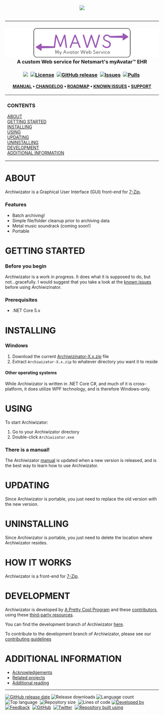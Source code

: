 <!--
  GitHub repository template (b210103)
  https://github.com/APrettyCoolProgram/my-development-environment/tree/master/templates/github/
-->

<h6 align="center">

  <img src="https://img.shields.io/badge/WARNING:-THIS%20IS%20BETA%20SOFTWARE-%23990000?style=for-the-badge">

</h6>

***

<h3 align="center">

  <img src="src/Resources/Asset/Image/Logo/maws-logo-800x150.png" alt="MyAvatool Web Service logo" width="800">
  <br>
  A custom Web service for Netsmart's myAvatar™ EHR
  <br>

</h3>

<h3 align="center">

  <img src="https://img.shields.io/badge/status-active-brightgreen?style=flat-square">&nbsp;
  [![License](https://img.shields.io/github/license/spectrum-health-systems/my-avatool-web-service?style=flat-square)](https://www.apache.org/licenses/LICENSE-2.0)&nbsp;
  [![GitHub release](https://img.shields.io/github/v/release/spectrum-health-systems/my-avatool-web-service?style=flat-square)](https://github.com/spectrum-health-systems/my-avatool-web-service/releases)&nbsp;
  [![Issues](https://img.shields.io/github/issues/spectrum-health-systems/my-avatool-web-service?style=flat-square)](https://github.com/spectrum-health-systems/my-avatool-web-service/issues)&nbsp;
  [![Pulls](https://img.shields.io/github/issues-pr/spectrum-health-systems/my-avatool-web-service?style=flat-square)](https://github.com/spectrum-health-systems/my-avatool-web-service/pulls)&nbsp;

</h3>

<h4 align="center">

  [MANUAL](src/Resources/Doc/Manual/manual.md)&nbsp;&bull;&nbsp;[CHANGELOG](src/Resources/Doc/changelog.md)&nbsp;&bull;&nbsp;[ROADMAP](src/Resources/Doc/roadmap.md)&nbsp;&bull;&nbsp;[KNOWN ISSUES](src/Resources/Doc/known-issues.md)&nbsp;&bull;&nbsp;[SUPPORT](src/Resources/Doc/support.md)
  <br>

</h4>

<!-- The HTML indentations have to stay this way to work. -->
<table>
<tr>
<td img src="RepositoryData/Asset/Image/Document/README/spacer.png" alt="blank-spacer" width="1000" height="1">

  ### CONTENTS
  [ABOUT](#about)<br>
  [GETTING STARTED](#getting-started)<br>
  [INSTALLING](#installing)<br>
  [USING](#using)<br>
  [UPDATING](#updating)<br>
  [UNINSTALLING](#uninstalling)<br>
  [DEVELOPMENT](#development)<br>
  [ADDITIONAL INFORMATION](#additional-information)<br>

</td>
</tr>
</table>

# ABOUT
Archiwizator is a Graphical User Interface (GUI) front-end for [7-Zip](https://www.7-zip.org/).

### Features
* Batch archiving!
* Simple file/folder cleanup prior to archiving data
* Metal music soundrack (coming soon!)
* Portable

# GETTING STARTED
### Before you begin
Archiwizator is a work in progress. It does what it is supposed to do, but not...gracefully. I would suggest that you take a look at the [known issues](https://github.com/spectrum-health-systems/my-avatool-web-service/blob/development/src/Resources/Doc/known-issues.md) before using Archiwizinator.

### Prerequisites
* .NET Core 5.x

# INSTALLING

### Windows
1. Download the current [Archiwizinator-X.x.zip](https://github.com/spectrum-health-systems/my-avatool-web-service/releases/tag/v0.905-beta) file
2. Extract `Archiwizator-X.x.zip` to whatever directory you want it to reside

#### Other operating systems
While Archiwizator is written in .NET Core C#, and much of it is cross-platform, it does utilize WPF technology, and is therefore Windows-only.

# USING
To start Archiwizator:
1. Go to your Archiwizator directory
2. Double-click `Archiwizator.exe`

### There is a manual!
The Archiwizator [manual](https://github.com/spectrum-health-systems/my-avatool-web-service/blob/development/src/Resources/Doc/Manual/manual.md) is updated when a new version is released, and is the best way to learn how to use Archiwizator.

# UPDATING
Since Archiwizator is portable, you just need to replace the old version with the new version.

# UNINSTALLING
Since Archiwizator is portable, you just need to delete the location where Archiwizator resides.

# HOW IT WORKS
Archiwizator is a front-end for [7-Zip](https://7-zip.org).

# DEVELOPMENT
Archiwizator is developed by [A Pretty Cool Program](https://aprettycoolprogram.com) and these [contributors](src/Resources/Doc/contributors.md), using these [third-party resources](https://github.com/spectrum-health-systems/my-avatool-web-service/blob/development/src/Resources/Doc/built-with.md).

You can find the development branch of Archiwizator [here](https://github.com/spectrum-health-systems/my-avatool-web-service/tree/development).

To contribute to the development branch of Archiwizator, please see our [contributing guidelines](src/Resources/Doc/contributing.md)

# ADDITIONAL INFORMATION
* [Acknowledgements](src/Resources/Doc/acknowledgements.md)
* [Related projects](src/Resources/Doc/related-projects.md)
* [Additional reading](src/Resources/Doc/additional-reading.md)

***

<!-- DEVELOPMENT FOOTER -->
[![GitHub release date](https://img.shields.io/github/release-date/spectrum-health-systems/my-avatool-web-service?style=flat-square)](https://github.com/spectrum-health-systems/my-avatool-web-service/releases)&nbsp;![Release downloads](https://img.shields.io/github/downloads/spectrum-health-systems/my-avatool-web-service/total?style=flat-square)&nbsp;![Language count](https://img.shields.io/github/languages/count/spectrum-health-systems/my-avatool-web-service?style=flat-square)&nbsp;
![Top language](https://img.shields.io/github/languages/top/spectrum-health-systems/my-avatool-web-service?style=flat-square)&nbsp;
![Repository size](https://img.shields.io/github/repo-size/spectrum-health-systems/my-avatool-web-service?style=flat-square)&nbsp;
![Lines of code](https://img.shields.io/tokei/lines/github/spectrum-health-systems/my-avatool-web-service?style=flat-square)
[![Developed by](https://img.shields.io/badge/developed%20by-a%20pretty%20cool%20program-17806D?style=flat-square)](https://aprettycoolprogram.com)&nbsp;
[![Feedback](https://img.shields.io/badge/feedback@aprettycoolprogram.com-17806D?style=flat-square)](mailto:feedback@aprettycoolprogram.com)&nbsp;
[![GitHub](https://img.shields.io/github/followers/aprettycoolprogram.svg?label=GitHub&style=social)](https://github.com/aprettycoolprogram)&nbsp;
[![Twitter](https://img.shields.io/twitter/follow/aprettycoolprog.svg?label=Twitter&style=social)](https://twitter.com/aprettycoolprog)&nbsp;
[![Repository built using](https://img.shields.io/badge/README%20built%20using-a%20pretty%20cool%20README%20template-17806D.svg)](https://github.com/APrettyCoolProgram/my-development-environment/tree/development/templates/github)